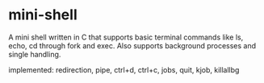 # mini-shell
A mini shell written in C that supports basic terminal commands like ls, echo, cd through fork and exec. Also supports background processes and single handling.

implemented:
redirection,
pipe,
ctrl+d,
ctrl+c,
jobs,
quit,
kjob,
killallbg
